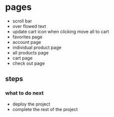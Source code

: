 # pages
<!-- - to top button -->
- scroll bar
- over flowed text
- update cart icon when clicking move all to cart
- favorites page
- account page
- individual product page
- all products page
- cart page
- check out page

## steps
<!-- - tailwind documentation  -->
<!-- - start analysing the project  -->
  <!-- -- differences on different screens -->
  <!-- -- variables [colors - font sizes- font families - spacing] -->
<!-- - start with home page -->


### what to do next 
<!-- - fix the iphone image -->
<!-- - insert the rest of the carousal elements  -->
- deploy the project
- complete the rest of the project

